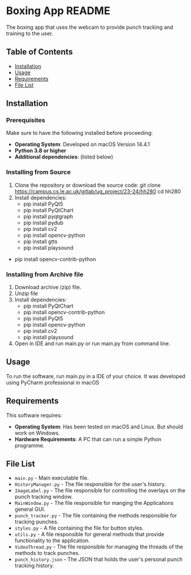 # Boxing App README

The boxing app that uses the webcam to provide punch tracking and training to the user.

## Table of Contents
- [Installation](#installation)
- [Usage](#usage)
- [Requirements](#requirements)
- [File List](#file-list)

## Installation

### Prerequisites

Make sure to have the following installed before proceeding:
- **Operating System**: Developed on macOS Version 14.4.1
- **Python 3.8 or higher** 
- **Additional dependencies**: (listed below)

### Installing from Source

1. Clone the repository or download the source code:
    git clone https://campus.cs.le.ac.uk/gitlab/ug_project/23-24/hh280
    cd hh280
2. Install dependencies:
   - pip install PyQt5
   - pip install PyQtChart 
   - pip install pyqtgraph
   - pip install pydub
   - pip install cv2
   - pip install opencv-python
   - pip install gtts
   - pip install playsound
  - pip install opencv-contrib-python




### Installing from Archive file

1. Download archive (zip) file.
2. Unzip file
3. Install dependencies:
   - pip install PyQtChart 
   - pip install opencv-contrib-python
   - pip install PyQt5
   - pip install opencv-python
   - pip install cv2
   - pip install playsound   
4. Open in IDE and run main.py or run main.py from command line.

## Usage

To run the software, run main.py in a IDE of your choice. It was developed using PyCharm professional in macOS 


## Requirements

This software requires:
- **Operating System**: Has been tested on macOS and Linux. But should work on Windows.
- **Hardware Requirements**: A PC that can run a simple Python programme.

## File List

- `main.py` - Main executable file.
- `HistoryManager.py` - The file responsible for the user's history.
- `ImageLabel.py` - The file responsible for controlling the overlays on the punch tracking window. 
- `MainWindow.py` - The file responsible for manging the Applications general GUI.
- `punch_tracker.py` - The file containing the methods responsible for tracking punches.
- `styles.py` - A file containing the file for button styles.
- `utils.py` - A file responsible for general methods that provide functionality to the application.
- `VideoThread.py` - The file responsible for managing the threads of the methods to track punches.
- `punch_history.json` - The JSON that holds the user's personal punch tracking history.

